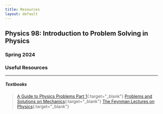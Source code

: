 ```yaml
---
title: Resources
layout: default
---
```


<h2> Physics 98: Introduction to Problem Solving in Physics </h2>
<h3> Spring 2024 </h3>
<h3> Useful Resources</h3>

----

<h5> Textbooks </h5>

> [A Guide to Physics Problems Part 1](https://cdn.preterhuman.net/texts/science_and_technology/physics/A%20Guide%20to%20Physics%20Problems%20Part%201%20-%20Mechanics,%20Relativity,%20and%20Electrodynamics%20-%20Cahn%20S.,%20Nadgorny%20B..pdf){:target="_blank"}
> [Problems and Solutions on Mechanics](http://www.astrosen.unam.mx/~posgrado/libros/01_mechanics_lim.pdf){:target="_blank"}
> [The Feynman Lectures on Physics](https://www.feynmanlectures.caltech.edu/info/){:target="_blank"}

